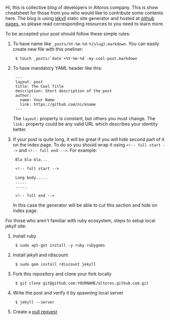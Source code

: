 Hi, this is collective blog of developers in Altoros company. This is
show cheatsheet for those from you who would like to contribute some
contents here. The blog is using [jekyll][1] static site generator and
hosted at [github pages][2], so please read corresponding resources to
you need to learn more.

To be accepted your post should follow these simple rules:

1. To have name like `_posts/%Y-%m-%d-%{slug}.markdown`. You can
   easily create new file with this oneliner:

        $ touch _posts/`date +%Y-%m-%d`-my-cool-post.markdown

2. To have mandatory YAML header like this:

        ---
        layout: post
        title: The Cool Title
        description: Short description of the post
        author:
          name: Your Name
          link: https://github.com/nickname
        ---

    The `layout:` property is constant, but others you must change.
    The `link:` property could be any valid URL which describes your
    identity better.

3. If your post is quite long, it will be great if you will hide
   second part of it on the index page. To do so you should wrap it
   using `<!-- full start -->` and `<!-- full end -->`. For example:

        Bla bla bla...

        <!-- full start -->

        Long body.....
        .....
        .....

        <!-- full end -->

   In this case the generator will be able to cut this section and
   hide on index page.

For those who aren't familiar with ruby ecosystem, steps to setup
local jekyll site:

1. Install ruby

        $ sudo apt-get install -y ruby rubygems

2. Install jekyll and rdiscount

        $ sudo gem install rdiscount jekyll

3. Fork this repository and clone your fork locally

        $ git clone git@github.com:YOURNAME/altoros.github.com.git

4. Write the post and verify it by spawning local server

        $ jekyll --server

5. Create a [pull request][3]

[1]: http://jekyllrb.com/
[2]: http://pages.github.com/
[3]: https://help.github.com/articles/using-pull-requests
